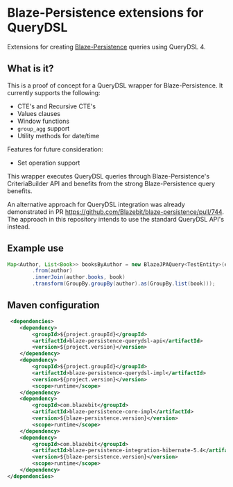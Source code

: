 Blaze-Persistence extensions for QueryDSL
======

Extensions for creating [Blaze-Persistence](https://github.com/Blazebit/blaze-persistence) queries using QueryDSL 4.

## What is it?

This is a proof of concept for a QueryDSL wrapper for Blaze-Persistence. It currently supports the following:

* CTE's and Recursive CTE's
* Values clauses
* Window functions
* `group_agg` support
* Utility methods for date/time

Features for future consideration:

* Set operation support

This wrapper executes QueryDSL queries through Blaze-Persistence's CriteriaBuilder API and benefits from the strong Blaze-Persistence query benefits.

An alternative approach for QueryDSL integration was already demonstrated in PR https://github.com/Blazebit/blaze-persistence/pull/744.
The approach in this repository intends to use the standard QueryDSL API's instead. 

## Example use

```java
Map<Author, List<Book>> booksByAuthor = new BlazeJPAQuery<TestEntity>(entityManager, criteriaBuilderFactory)
        .from(author)
        .innerJoin(author.books, book)
        .transform(GroupBy.groupBy(author).as(GroupBy.list(book)));
```

## Maven configuration

```xml
 <dependencies>
    <dependency>
        <groupId>${project.groupId}</groupId>
        <artifactId>blaze-persistence-querydsl-api</artifactId>
        <version>${project.version}</version>
    </dependency>
    <dependency>
        <groupId>${project.groupId}</groupId>
        <artifactId>blaze-persistence-querydsl-impl</artifactId>
        <version>${project.version}</version>
        <scope>runtime</scope>
    </dependency>
    <dependency>
        <groupId>com.blazebit</groupId>
        <artifactId>blaze-persistence-core-impl</artifactId>
        <version>${blaze-persistence.version}</version>
        <scope>runtime</scope>
    </dependency>
    <dependency>
        <groupId>com.blazebit</groupId>
        <artifactId>blaze-persistence-integration-hibernate-5.4</artifactId>
        <version>${blaze-persistence.version}</version>
        <scope>runtime</scope>
    </dependency>
</dependencies>
```